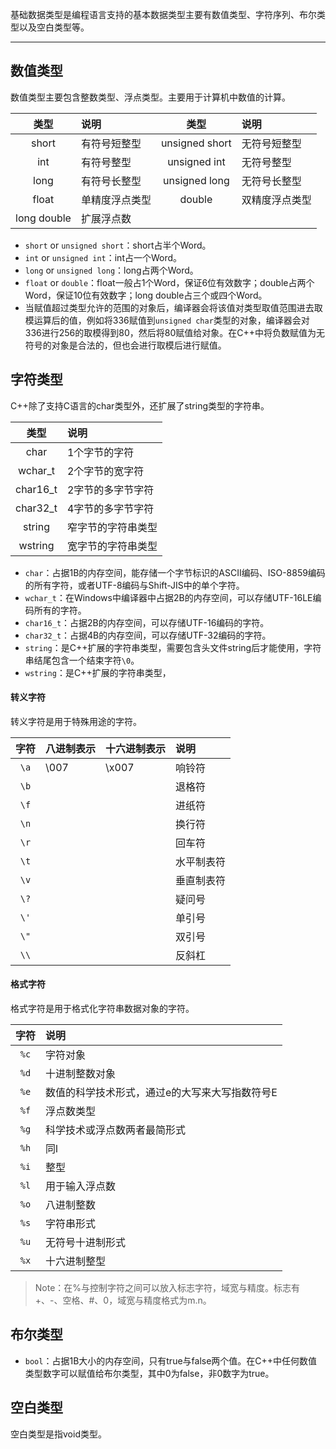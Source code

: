 基础数据类型是编程语言支持的基本数据类型主要有数值类型、字符序列、布尔类型以及空白类型等。

---

## 数值类型

数值类型主要包含整数类型、浮点类型。主要用于计算机中数值的计算。

| 类型 | 说明 | 类型 | 说明 |
|:---:|:--- |:---:|:--- |
| short | 有符号短整型 | unsigned short | 无符号短整型 |
| int | 有符号整型 | unsigned int | 无符号整型 |
| long | 有符号长整型 | unsigned long | 无符号长整型 |
| float | 单精度浮点类型 | double | 双精度浮点类型 |
| long double | 扩展浮点数 |

* `short` or `unsigned short`：short占半个Word。
* `int` or `unsigned int`：int占一个Word。
* `long` or `unsigned long`：long占两个Word。
* `float` or `double`：float一般占1个Word，保证6位有效数字；double占两个Word，保证10位有效数字；long double占三个或四个Word。
* 当赋值超过类型允许的范围的对象后，编译器会将该值对类型取值范围进去取模运算后的值，例如将336赋值到`unsigned char`类型的对象，编译器会对336进行256的取模得到80，然后将80赋值给对象。在C++中将负数赋值为无符号的对象是合法的，但也会进行取模后进行赋值。


## 字符类型

C++除了支持C语言的char类型外，还扩展了string类型的字符串。

| 类型 | 说明 |
|:---:|:--- |
| char | 1个字节的字符 |
| wchar_t | 2个字节的宽字符 |
| char16_t | 2字节的多字节字符 |
| char32_t | 4字节的多字节字符 |
| string | 窄字节的字符串类型 |
| wstring | 宽字节的字符串类型 |

* `char`：占据1B的内存空间，能存储一个字节标识的ASCII编码、ISO-8859编码的所有字符，或者UTF-8编码与Shift-JIS中的单个字符。 
* `wchar_t`：在Windows中编译器中占据2B的内存空间，可以存储UTF-16LE编码所有的字符。
* `char16_t`：占据2B的内存空间，可以存储UTF-16编码的字符。
* `char32_t`：占据4B的内存空间，可以存储UTF-32编码的字符。
* `string`：是C++扩展的字符串类型，需要包含头文件string后才能使用，字符串结尾包含一个结束字符`\0`。
* `wstring`：是C++扩展的字符串类型，

#### 转义字符

转义字符是用于特殊用途的字符。

| 字符 | 八进制表示 | 十六进制表示 | 说明 |
|:---:|:--- |:--- |:--- |
| `\a` | \007 | \x007 | 响铃符 |
| `\b` | | | 退格符 |
| `\f` | | | 进纸符 |
| `\n` | | | 换行符 |
| `\r` | | | 回车符 |
| `\t` | | | 水平制表符 |
| `\v` | | | 垂直制表符 |
| `\?` | | | 疑问号 |
| `\'` | | | 单引号 |
| `\"` | | | 双引号 |
| `\\` | | | 反斜杠 |

#### 格式字符

格式字符是用于格式化字符串数据对象的字符。

| 字符 | 说明 |
|:---:|:--- |
| `%c` | 字符对象 |
| `%d` | 十进制整数对象 |
| `%e` | 数值的科学技术形式，通过e的大写来大写指数符号E |
| `%f` | 浮点数类型 |
| `%g` | 科学技术或浮点数两者最简形式 |
| `%h` | 同l |
| `%i` | 整型 |
| `%l` | 用于输入浮点数 |
| `%o` | 八进制整数 |
| `%s` | 字符串形式 |
| `%u` | 无符号十进制形式 |
| `%x` | 十六进制整型 |

> Note：在%与控制字符之间可以放入标志字符，域宽与精度。标志有+、-、空格、#、0，域宽与精度格式为m.n。

## 布尔类型

* `bool`：占据1B大小的内存空间，只有true与false两个值。在C++中任何数值类型数字可以赋值给布尔类型，其中0为false，非0数字为true。

## 空白类型

空白类型是指void类型。